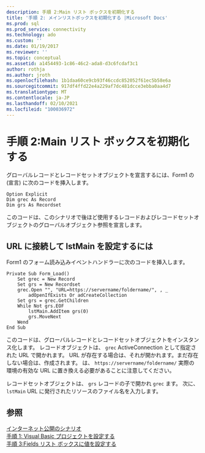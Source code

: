 ```yaml
---
description: 手順 2:Main リスト ボックスを初期化する
title: '手順 2: メインリストボックスを初期化する |Microsoft Docs'
ms.prod: sql
ms.prod_service: connectivity
ms.technology: ado
ms.custom: ''
ms.date: 01/19/2017
ms.reviewer: ''
ms.topic: conceptual
ms.assetid: a1454493-1c86-46c2-ada8-d3c6fcdaf3c1
author: rothja
ms.author: jroth
ms.openlocfilehash: 1b1daa60ce9cb93f46ccdc852052f61ec5b58e6a
ms.sourcegitcommit: 917df4ffd22e4a229af7dc481dcce3ebba0aa4d7
ms.translationtype: MT
ms.contentlocale: ja-JP
ms.lasthandoff: 02/10/2021
ms.locfileid: "100036972"
---
```

# <a name="step-2-initialize-the-main-list-box"></a>手順 2:Main リスト ボックスを初期化する
グローバルレコードとレコードセットオブジェクトを宣言するには、Form1 の (宣言) に次のコードを挿入します。  
  
```  
Option Explicit  
Dim grec As Record  
Dim grs As Recordset  
```  
  
 このコードは、このシナリオで後ほど使用するレコードおよびレコードセットオブジェクトのグローバルオブジェクト参照を宣言します。  
  
## <a name="to-connect-to-a-url-and-populate-lstmain"></a>URL に接続して lstMain を設定するには  
 Form1 のフォーム読み込みイベントハンドラーに次のコードを挿入します。  
  
```  
Private Sub Form_Load()  
    Set grec = New Record  
    Set grs = New Recordset  
    grec.Open "", "URL=https://servername/foldername/", , _  
        adOpenIfExists Or adCreateCollection  
    Set grs = grec.GetChildren  
    While Not grs.EOF  
        lstMain.AddItem grs(0)  
        grs.MoveNext  
    Wend  
End Sub  
```  
  
 このコードは、グローバルレコードとレコードセットオブジェクトをインスタンス化します。 レコードオブジェクトは、 `grec` ActiveConnection として指定された URL で開かれます。 URL が存在する場合は、それが開かれます。まだ存在しない場合は、作成されます。 は、 `https://servername/foldername/` 実際の環境の有効な URL に置き換える必要があることに注意してください。  
  
 レコードセットオブジェクトは、 `grs` レコードの子で開かれ `grec` ます。 次に、 `lstMain` URL に発行されたリソースのファイル名を入力します。  
  
## <a name="see-also"></a>参照  
 [インターネット公開のシナリオ](../../../ado/guide/data/internet-publishing-scenario.md)   
 [手順 1: Visual Basic プロジェクトを設定する](../../../ado/guide/data/step-1-set-up-the-visual-basic-project.md)   
 [手順 3:Fields リスト ボックスに値を設定する](../../../ado/guide/data/step-3-populate-the-fields-list-box.md)
